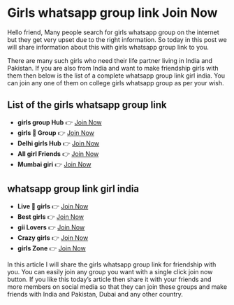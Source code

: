 # Girls whatsapp group link Join Now

Hello friend, Many people search for girls whatsapp group on the internet but they get very upset due to the right information. So today in this post we will share information about this with girls whatsapp group link to you.

There are many such girls who need their life partner living in India and Pakistan. If you are also from India and want to make friendship girls with them then below is the list of a complete whatsapp group link girl india. You can join any one of them on college girls whatsapp group as per your wish.

## List of the girls whatsapp group link

- **girls group Hub** 👉 [Join Now](https://tazagame.site/single-girl-whatsapp-group-link/)
- **girls 💃 Group** 👉 [Join Now](https://tazagame.site/active-punjabi-girl-whatsapp-group-link-join-now/)
- **Delhi girls Hub** 👉 [Join Now](https://tazagame.site/foreign-girl-whatsapp-group-link-join-now/)
- **All girl Friends** 👉 [Join Now](https://tazagame.site/active-punjabi-girl-whatsapp-group-link-join-now/)
- **Mumbai giri** 👉 [Join Now](https://tazagame.site/)

## whatsapp group link girl india

- **Live 💚 girls** 👉 [Join Now](https://tazagame.site/philippines-girl-whatsapp-group-link/)
- **Best girls** 👉 [Join Now](https://tazagame.site/single-girl-whatsapp-group-link/)
- **gii Lovers** 👉 [Join Now](https://tazagame.site/single-girl-whatsapp-group-link/)
- **Crazy girls** 👉 [Join Now](https://tazagame.site/active-punjabi-girl-whatsapp-group-link-join-now/)
- **girls Zone** 👉 [Join Now](https://tazagame.site/active-punjabi-girl-whatsapp-group-link-join-now/)

In this article I will share the girls whatsapp group link for friendship with you. You can easily join any group you want with a single click join now button. If you like this today’s article then share it with your friends and more members on social media so that they can join these groups and make friends with India and Pakistan, Dubai and any other country.
